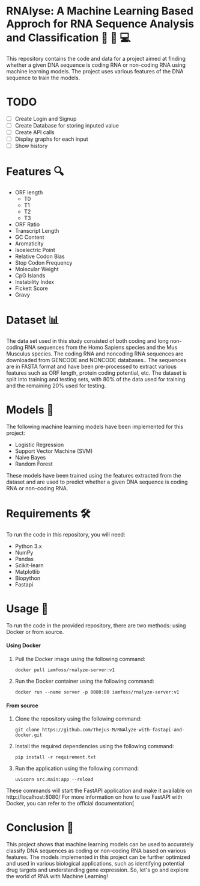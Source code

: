 # RNAlyse: A   Machine Learning Based Approch for RNA Sequence Analysis and Classification 🧬 🧪 💻

This repository contains the code and data for a project aimed at finding whether a given DNA sequence is coding RNA or non-coding RNA using machine learning models. The project uses various features of the DNA sequence to train the models. 

# TODO

- [ ] Create Login and Signup
- [ ] Create Database for storing inputed value
- [ ] Create API calls
- [ ] Display graphs for each input
- [ ] Show history

# Features 🔍
-  ORF length
	* T0
	* T1
	* T2
	* T3
-  ORF Ratio
-  Transcript Length
-  GC Content
-  Aromaticity
-  Isoelectric Point
-  Relative Codon Bias
-  Stop Codon Frequency
-  Molecular Weight
-  CpG Islands
-  Instability Index
-  Fickett Score
-  Gravy

# Dataset 📊

The data set used in this study consisted of both coding and long non-coding RNA sequences from the Homo Sapiens species and the Mus Musculus species. The coding RNA and  noncoding RNA sequences are downloaded from GENCODE  and NONCODE  databases.. The sequences are in FASTA format and have been pre-processed to extract various features such as ORF length, protein coding potential, etc. The dataset is split into training and testing sets, with 80% of the data used for training and the remaining 20% used for testing.

# Models 🤖

The following machine learning models have been implemented for this project:

-    Logistic Regression
-    Support Vector Machine (SVM)
-    Naive Bayes
-    Random Forest

These models have been trained using the features extracted from the dataset and are used to predict whether a given DNA sequence is coding RNA or non-coding RNA.

# Requirements 🛠️

To run the code in this repository, you will need:

-    Python 3.x
-    NumPy
-    Pandas
-    Scikit-learn
-    Matplotlib
-    Biopython
-    Fastapi

# Usage 🚀

To run the code in the provided repository, there are two methods: using Docker or from source.

#### Using Docker

1. Pull the Docker image using the following command:

	`docker pull iamfoss/rnalyze-server:v1`

2. Run the Docker container using the following command:

	`docker run --name server -p 8080:80 iamfoss/rnalyze-server:v1`

#### From source

1. Clone the repository using the following command:

	`git clone https://github.com/Thejus-M/RNAlyze-with-fastapi-and-docker.git`

2. Install the required dependencies using the following command:

	`pip install -r requirement.txt`

3. Run the application using the following command:

	```
	uvicorn src.main:app --reload
	```

These commands will start the FastAPI application and make it available on http://localhost:8080/ For more information on how to use FastAPI with Docker, you can refer to the official documentation[

# Conclusion 📝

This project shows that machine learning models can be used to accurately classify DNA sequences as coding or non-coding RNA based on various features. The models implemented in this project can be further optimized and used in various biological applications, such as identifying potential drug targets and understanding gene expression. So, let's go and explore the world of RNA with Machine Learning! 

